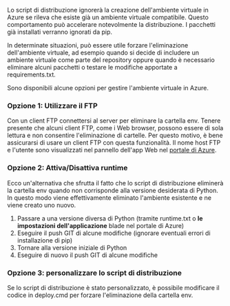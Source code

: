 Lo script di distribuzione ignorerà la creazione dell'ambiente virtuale in Azure se rileva che esiste già un ambiente virtuale compatibile. Questo comportamento può accelerare notevolmente la distribuzione. I pacchetti già installati verranno ignorati da pip.

In determinate situazioni, può essere utile forzare l'eliminazione dell'ambiente virtuale, ad esempio quando si decide di includere un ambiente virtuale come parte del repository oppure quando è necessario eliminare alcuni pacchetti o testare le modifiche apportate a requirements.txt.

Sono disponibili alcune opzioni per gestire l'ambiente virtuale in Azure.

### Opzione 1: Utilizzare il FTP

Con un client FTP connettersi al server per eliminare la cartella env. Tenere presente che alcuni client FTP, come i Web browser, possono essere di sola lettura e non consentire l'eliminazione di cartelle. Per questo motivo, è bene assicurarsi di usare un client FTP con questa funzionalità. Il nome host FTP e l'utente sono visualizzati nel pannello dell'app Web nel [portale di Azure](https://portal.azure.com).

### Opzione 2: Attiva/Disattiva runtime

Ecco un'alternativa che sfrutta il fatto che lo script di distribuzione eliminerà la cartella env quando non corrisponde alla versione desiderata di Python. In questo modo viene effettivamente eliminato l'ambiente esistente e ne viene creato uno nuovo.

1. Passare a una versione diversa di Python (tramite runtime.txt o **le impostazioni dell'applicazione** blade nel portale di Azure)
1. Eseguire il push GIT di alcune modifiche (ignorare eventuali errori di installazione di pip)
1. Tornare alla versione iniziale di Python
1. Eseguire di nuovo il push GIT di alcune modifiche

### Opzione 3: personalizzare lo script di distribuzione

Se lo script di distribuzione è stato personalizzato, è possibile modificare il codice in deploy.cmd per forzare l'eliminazione della cartella env.

<!---HONumber=AcomDC_1125_2015-->
